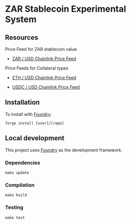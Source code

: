 # ZAR Stablecoin Experimental System

## Resources

Price Feed for ZAR stablecoin value

- [ZAR / USD Chainlink Price Feed](https://data.chain.link/ethereum/mainnet/fiat/zar-usd)

Price Feeds for Collateral types

- [ETH / USD Chainlink Price Feed](https://data.chain.link/ethereum/mainnet/crypto-usd/eth-usd)

- [USDC / USD Chainlink Price Feed](https://data.chain.link/ethereum/mainnet/stablecoins/usdc-usd)



## Installation

To install with [Foundry](https://github.com/gakonst/foundry):

```
forge install [user]/[repo]
```

## Local development

This project uses [Foundry](https://github.com/gakonst/foundry) as the development framework.

### Dependencies

```
make update
```

### Compilation

```
make build
```

### Testing

```
make test
```

